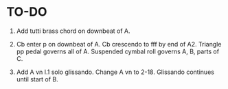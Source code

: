TO-DO
=====

1.  Add tutti brass chord on downbeat of A.

2.  Cb enter p on downbeat of A.
    Cb crescendo to fff by end of A2.
    Triangle pp pedal governs all of A.
    Suspended cymbal roll governs A, B, parts of C.

3.  Add A vn I.1 solo glissando.
    Change A vn to 2-18.
    Glissando continues until start of B.
